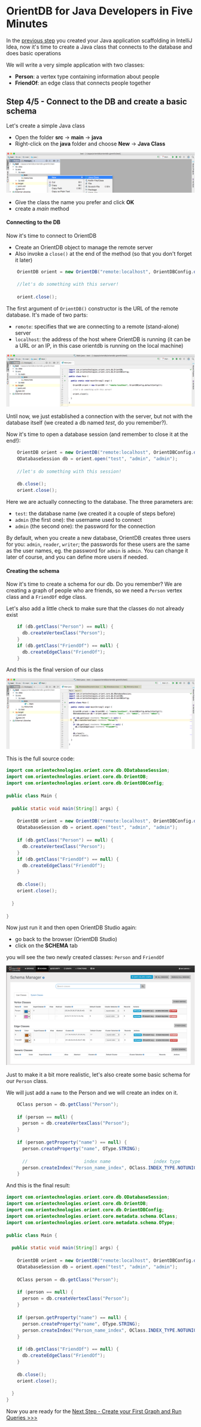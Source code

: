 
# OrientDB for Java Developers in Five Minutes

In the [previous step](java-2.md) you created your Java application scaffolding in IntelliJ Idea, now it's time to create a Java class that connects to the database and does basic operations

We will write a very simple application with two classes:

- **Person**: a vertex type containing information about people
- **FriendOf**: an edge class that connects people together

## Step 4/5 - Connect to the DB and create a basic schema

Let's create a simple Java class

- Open the folder **src** -> **main** -> **java**
- Right-click on the **java** folder and choose **New** -> **Java Class**

![NewClass](images/idea-new-class.png)

- Give the class the name you prefer and click **OK**
- create a *main* method

#### Connecting to the DB

Now it's time to connect to OrientDB

- Create an OrientDB object to manage the remote server
- Also invoke a `close()` at the end of the method (so that you don't forget it later)

```java
    OrientDB orient = new OrientDB("remote:localhost", OrientDBConfig.defaultConfig());

    //let's do something with this server!
    
    orient.close();
```

The first argument of `OrientDB()` constructor is the URL of the remote database. It's made of two parts:
- `remote`: specifies that we are connecting to a remote (stand-alone) server
- `localhost`: the address of the host where OrientDB is running (it can be a URL or an IP, in this case orientdb is running on the local machine)

![NewClass](images/idea-main.png)

Until now, we just established a connection with the server, but not with the database itself (we created a db named *test*, do you remember?). 

Now it's time to open a database session (and remember to close it at the end!):

```java
    OrientDB orient = new OrientDB("remote:localhost", OrientDBConfig.defaultConfig());
    ODatabaseSession db = orient.open("test", "admin", "admin");
    
    //let's do something with this session!
    
    db.close();    
    orient.close();
```

Here we are actually connecting to the database. The three parameters are:
- `test`: the database name (we created it a couple of steps before)
- `admin` (the first one): the username used to connect
- `admin` (the second one): the password for the connection

By default, when you create a new database, OrientDB creates three users for you: `admin`, `reader`, `writer`; the passwords
for these users are the same as the user names, eg. the password for `admin` is `admin`. You can change it later of course, and you can
define more users if needed.

#### Creating the schema

Now it's time to create a schema for our db. Do you remember? We are creating a graph of people who are friends, so we need a `Person` 
vertex class and a `FriendOf` edge class.

Let's also add a little check to make sure that the classes do not already exist

```java
    if (db.getClass("Person") == null) {
      db.createVertexClass("Person");
    }
    if (db.getClass("FriendOf") == null) {
      db.createEdgeClass("FriendOf");
    }
```

And this is the final version of our class

![NewClass](images/idea-main2.png)

This is the full source code:

```java
import com.orientechnologies.orient.core.db.ODatabaseSession;
import com.orientechnologies.orient.core.db.OrientDB;
import com.orientechnologies.orient.core.db.OrientDBConfig;

public class Main {

  public static void main(String[] args) {

    OrientDB orient = new OrientDB("remote:localhost", OrientDBConfig.defaultConfig());
    ODatabaseSession db = orient.open("test", "admin", "admin");

    if (db.getClass("Person") == null) {
      db.createVertexClass("Person");
    }
    if (db.getClass("FriendOf") == null) {
      db.createEdgeClass("FriendOf");
    }

    db.close();
    orient.close();

  }

}
```

Now just run it and then open OrientDB Studio again:

- go back to the browser (OrientDB Studio)
- click on the **SCHEMA** tab

you will see the two newly created classes: `Person` and `FriendOf`

![NewClass](images/studio-schema.png)

Just to make it a bit more realistic, let's also create some basic schema for our `Person` class. 

We will just add a `name` to the Person and we will create an index on it. 

```java
    OClass person = db.getClass("Person");

    if (person == null) {
      person = db.createVertexClass("Person");
    }
    
    if (person.getProperty("name") == null) {
      person.createProperty("name", OType.STRING);
      
      //                     index name                index type          property name
      person.createIndex("Person_name_index", OClass.INDEX_TYPE.NOTUNIQUE, "name");
    }

```

And this is the final result:

```java
import com.orientechnologies.orient.core.db.ODatabaseSession;
import com.orientechnologies.orient.core.db.OrientDB;
import com.orientechnologies.orient.core.db.OrientDBConfig;
import com.orientechnologies.orient.core.metadata.schema.OClass;
import com.orientechnologies.orient.core.metadata.schema.OType;

public class Main {

  public static void main(String[] args) {

    OrientDB orient = new OrientDB("remote:localhost", OrientDBConfig.defaultConfig());
    ODatabaseSession db = orient.open("test", "admin", "admin");

    OClass person = db.getClass("Person");

    if (person == null) {
      person = db.createVertexClass("Person");
    }
    
    if (person.getProperty("name") == null) {
      person.createProperty("name", OType.STRING);
      person.createIndex("Person_name_index", OClass.INDEX_TYPE.NOTUNIQUE, "name");
    }

    if (db.getClass("FriendOf") == null) {
      db.createEdgeClass("FriendOf");
    }

    db.close();
    orient.close();

  }
}
```


Now you are ready for the [Next Step - Create your First Graph and Run Queries >>>](java-4.md)
